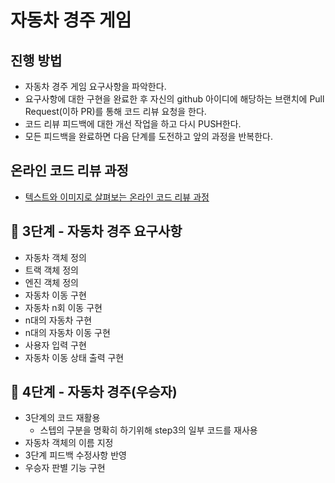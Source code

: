# 자동차 경주 게임
## 진행 방법
* 자동차 경주 게임 요구사항을 파악한다.
* 요구사항에 대한 구현을 완료한 후 자신의 github 아이디에 해당하는 브랜치에 Pull Request(이하 PR)를 통해 코드 리뷰 요청을 한다.
* 코드 리뷰 피드백에 대한 개선 작업을 하고 다시 PUSH한다.
* 모든 피드백을 완료하면 다음 단계를 도전하고 앞의 과정을 반복한다.

## 온라인 코드 리뷰 과정
* [텍스트와 이미지로 살펴보는 온라인 코드 리뷰 과정](https://github.com/next-step/nextstep-docs/tree/master/codereview)

## 🚀 3단계 - 자동차 경주 요구사항
* 자동차 객체 정의
* 트랙 객체 정의
* 엔진 객체 정의
* 자동차 이동 구현
* 자동차 n회 이동 구현
* n대의 자동차 구현
* n대의 자동차 이동 구현
* 사용자 입력 구현
* 자동차 이동 상태 출력 구현

## 🚀 4단계 - 자동차 경주(우승자)
* 3단계의 코드 재활용
  * 스텝의 구분을 명확히 하기위해 step3의 일부 코드를 재사용
* 자동차 객체의 이름 지정
* 3단계 피드백 수정사항 반영
* 우승자 판별 기능 구현